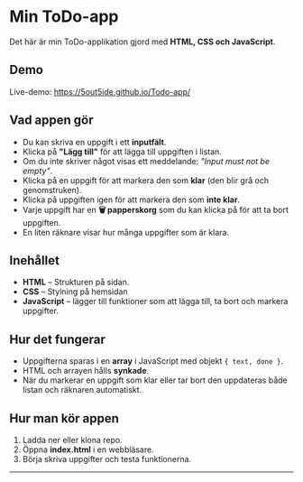 # Min ToDo-app

Det här är min ToDo-applikation gjord med **HTML, CSS och JavaScript**.

## Demo

Live-demo: https://5out5ide.github.io/Todo-app/


## Vad appen gör

- Du kan skriva en uppgift i ett **inputfält**.
- Klicka på **"Lägg till"** för att lägga till uppgiften i listan.
- Om du inte skriver något visas ett meddelande: *"Input must not be empty"*.
- Klicka på en uppgift för att markera den som **klar** (den blir grå och genomstruken).
- Klicka på uppgiften igen för att markera den som **inte klar**.
- Varje uppgift har en **🗑️ papperskorg** som du kan klicka på för att ta bort uppgiften.
- En liten räknare visar hur många uppgifter som är klara.

## Inehållet

- **HTML** –  Strukturen på sidan.
- **CSS** – Stylning på hemsidan
- **JavaScript** – lägger till funktioner som att lägga till, ta bort och markera uppgifter.

## Hur det fungerar

- Uppgifterna sparas i en **array** i JavaScript med objekt `{ text, done }`.
- HTML och arrayen hålls **synkade**.
- När du markerar en uppgift som klar eller tar bort den uppdateras både listan och räknaren automatiskt.


## Hur man kör appen

1. Ladda ner eller klona repo.
2. Öppna **index.html** i en webbläsare.
3. Börja skriva uppgifter och testa funktionerna.





---
